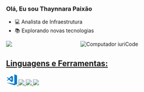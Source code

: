 ### Olá, Eu sou Thaynnara Paixão 
- :computer: Analista de Infraestrutura
- :books: Explorando novas tecnologias 

<!--- :books: Aprendendo Cloud e Zabbix-->

<img src="https://media.giphy.com/media/uK3mEG7Yv6UhnGLNLt/giphy.gif" min-width="300px" max-width="300px" width="300px" align="right" alt="Computador iuriCode">


<div>
  <a href="https://github.com/Thaynnara Paixao">
  <img height="180em" src="https://github-readme-stats.vercel.app/api?username=thaynnarapaixao&show_icons=true&theme=dark&include_all_commits=true&count_private=true"/>
</div>
<!--
<img src="https://encrypted-tbn0.gstatic.com/images?q=tbn:ANd9GcQFlBGZFeQZ5Z2c--_nm99gjBhZdorIi0izTGeUfgfJQwhy40-bLUa7QPwKVX0VauXW3xCDV_kU2_8&usqp=CAU" min-width="200px" max-width="200px" width="200px" align="right" alt="Computador iuriCode">-->


## **Linguagens e Ferramentas:**  

<code><img height="30" src="https://raw.githubusercontent.com/github/explore/80688e429a7d4ef2fca1e82350fe8e3517d3494d/topics/visual-studio-code/visual-studio-code.png"></code>
<code><img height="30" src="https://store-images.s-microsoft.com/image/apps.2274.3cf2166c-4134-4d3d-956d-9f14f6a979dd.c1a4156b-ce84-4433-96fc-8cc73e10b467.fe0b06e0-00dd-427d-a155-2db405e63ac2.png"></code>
<code><img height="30" src="https://logos-world.net/wp-content/uploads/2021/05/Azure-Logo.png"></code>
<code><img height="30" src="https://encrypted-tbn0.gstatic.com/images?q=tbn:ANd9GcS-GYBhhR1FVDADZDoEgg2vWzDo3xqXGCWjZDdyEIr0jgXSvVUViA6fpcJ1Comn8SN6ByvPcjchfCg&usqp=CAU"></code>


  
<!--
**thaynnarapaixao/thaynnarapaixao** is a ✨ _special_ ✨ repository because its `README.md` (this file) appears on your GitHub profile.

Here are some ideas to get you started:

- 🔭 I’m currently working on ...
- 🌱 I’m currently learning ...
- 👯 I’m looking to collaborate on ...
- 🤔 I’m looking for help with ...
- 💬 Ask me about ...
- 📫 How to reach me: ...
- 😄 Pronouns: ...
- ⚡ Fun fact: ...
-->
